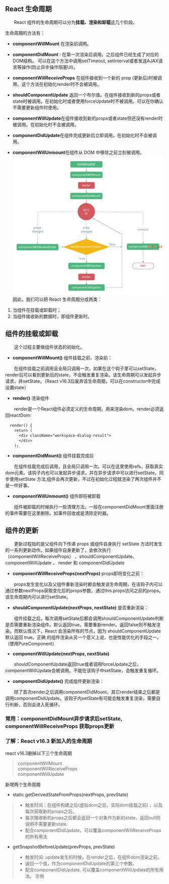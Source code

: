 ## React 生命周期
&emsp;&emsp;React 组件的生命周期可以分为**挂载、渲染和卸载**这几个阶段。

生命周期的方法有：

- **componentWillMount** 在渲染前调用。
- **componentDidMount** : 在第一次渲染后调用。之后组件已经生成了对应的DOM结构。 可以在这个方法中调用setTimeout, setInterval或者发送AJAX请求等操作(防止异步操作阻塞UI)。

- **componentWillReceiveProps** 在组件接收到一个新的 prop (更新后)时被调用。这个方法在初始化render时不会被调用。

- **shouldComponentUpdate** 返回一个布尔值。在组件接收到新的props或者state时被调用。在初始化时或者使用forceUpdate时不被调用。可以在你确认不需要更新组件时使用。

- **componentWillUpdate**在组件接收到新的props或者state但还没有render时被调用。在初始化时不会被调用。

- **componentDidUpdate**在组件完成更新后立即调用。在初始化时不会被调用。

- **componentWillUnmount**在组件从 DOM 中移除之前立刻被调用。
![](/images/图例4.png)
因此，我们可以把 React 生命周期分成两类：

1. 当组件在挂载或卸载时；
2. 当组件接收新的数据时，即组件更新时。

## 组件的挂载或卸载

&emsp;&emsp;这个过程主要做组件状态的初始化。
- **componentWillMount()** 组件挂载之前、渲染前：

&emsp;&emsp;在组件挂载之前调用且全局只调用一次。如果在这个钩子里可以setState，render后可以看到更新后的state，不会触发重复渲染。该生命周期可以发起异步请求，并setState。（React v16.3后废弃该生命周期，可以在constructor中完成设置state）
- **render()**  渲染组件

&emsp;&emsp;render是一个React组件必须定义的生命周期，用来渲染dom。render必须返回reactDom:
```
  render() {
    return (
      <div className="workspace-dialog-result">
      </div>
    );
```
- **componentDidMount()** 组件挂载完成后

&emsp;&emsp;在组件挂载完成后调用，且全局只调用一次。可以在这里使用refs，获取真实dom元素。该钩子内也可以发起异步请求，并在异步请求中可以进行setState。同步使用setState 方法,组件会再次更新，不过在初始化过程就渲染了两次组件并不是一件好事。
- **componentWillUnmount()**  组件即将被卸载

&emsp;&emsp;组件被卸载的时候执行一些清理方法。一般在componentDidMount里面注册的事件需要在这里删除。如事件回收或是清除定时器。

## 组件的更新
&emsp;&emsp;更新过程指的是父组件向下传递 props 或组件自身执行 setState 方法时发生的一系列更新动作。如果组件自身更新了，会依次执行 （componentWillReceiveProps） 、shouldComponentUpdate、componentWillUpdate 、
render 和 componentDidUpdate
- **componentWillReceiveProps(nextProps)**  props即将变化之前：

&emsp;&emsp;props发生变化以及父组件重新渲染时都会触发该生命周期，在该钩子内可以通过参数nextProps获取变化后的props参数，通过this.props访问之前的props。该生命周期内可以进行setState。

- **shouldComponentUpdate(nextProps, nextState)** 是否重新渲染：

&emsp;&emsp;组件挂载之后，每次调用setState后都会调用shouldComponentUpdate判断是否需要重新渲染组件。默认返回true，需要重新render。返回false则不触发渲染。而默认情况下，React 会渲染所有的节点，因为 shouldComponentUpdate 默认返回 true。正确
的组件渲染从另一个意义上说，也是性能优化的手段之一。（使用PureComponent）
- **componentWillUpdate(nextProps, nextState)** 

&emsp;&emsp;shouldComponentUpdate返回true或者调用forceUpdate之后，componentWillUpdate会被调用。不能在该钩子中setState，会触发重复循环。

- **componentDidUpdate()** 完成组件更新渲染：

&emsp;&emsp;除了首次render之后调用componentDidMount，其它render结束之后都是调用componentDidUpdate。该钩子内setState有可能会触发重复渲染，需要自行判断，否则会进入死循环。

### 常用：componentDidMount异步请求后setState, componentWillReceiveProps 获取props更新



### 了解：React v16.3 新加入的生命周期
react v16.3删掉以下三个生命周期
> componentWillMount<br/>
> componentWillReceiveProps<br/>
> componentWillUpdate<br/>

新增两个生命周期
- static getDerivedStateFromProps(nextProps, prevState)

>- 触发时间：在组件构建之后(虚拟dom之后，实际dom挂载之前) ，以及每次获取新的props之后。
>- 每次接收新的props之后都会返回一个对象作为新的state，返回null则说明不需要更新state.
>- 配合componentDidUpdate，可以覆盖componentWillReceiveProps的所有用法

- getSnapshotBeforeUpdate(prevProps, prevState)

>- 触发时间: update发生的时候，在render之后，在组件dom渲染之前。
>- 返回一个值，作为componentDidUpdate的第三个参数。
>- 配合componentDidUpdate, 可以覆盖componentWillUpdate的所有用法。
示例